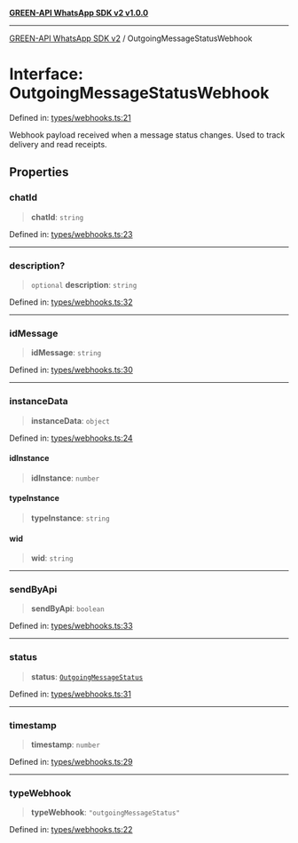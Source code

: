 [**GREEN-API WhatsApp SDK v2 v1.0.0**](../README.md)

***

[GREEN-API WhatsApp SDK v2](../globals.md) / OutgoingMessageStatusWebhook

# Interface: OutgoingMessageStatusWebhook

Defined in: [types/webhooks.ts:21](https://github.com/green-api/whatsapp-api-client-js-v2/blob/6c31521abaa4e85365f3538298181cae99417bce/src/types/webhooks.ts#L21)

Webhook payload received when a message status changes.
Used to track delivery and read receipts.

## Properties

### chatId

> **chatId**: `string`

Defined in: [types/webhooks.ts:23](https://github.com/green-api/whatsapp-api-client-js-v2/blob/6c31521abaa4e85365f3538298181cae99417bce/src/types/webhooks.ts#L23)

***

### description?

> `optional` **description**: `string`

Defined in: [types/webhooks.ts:32](https://github.com/green-api/whatsapp-api-client-js-v2/blob/6c31521abaa4e85365f3538298181cae99417bce/src/types/webhooks.ts#L32)

***

### idMessage

> **idMessage**: `string`

Defined in: [types/webhooks.ts:30](https://github.com/green-api/whatsapp-api-client-js-v2/blob/6c31521abaa4e85365f3538298181cae99417bce/src/types/webhooks.ts#L30)

***

### instanceData

> **instanceData**: `object`

Defined in: [types/webhooks.ts:24](https://github.com/green-api/whatsapp-api-client-js-v2/blob/6c31521abaa4e85365f3538298181cae99417bce/src/types/webhooks.ts#L24)

#### idInstance

> **idInstance**: `number`

#### typeInstance

> **typeInstance**: `string`

#### wid

> **wid**: `string`

***

### sendByApi

> **sendByApi**: `boolean`

Defined in: [types/webhooks.ts:33](https://github.com/green-api/whatsapp-api-client-js-v2/blob/6c31521abaa4e85365f3538298181cae99417bce/src/types/webhooks.ts#L33)

***

### status

> **status**: [`OutgoingMessageStatus`](../type-aliases/OutgoingMessageStatus.md)

Defined in: [types/webhooks.ts:31](https://github.com/green-api/whatsapp-api-client-js-v2/blob/6c31521abaa4e85365f3538298181cae99417bce/src/types/webhooks.ts#L31)

***

### timestamp

> **timestamp**: `number`

Defined in: [types/webhooks.ts:29](https://github.com/green-api/whatsapp-api-client-js-v2/blob/6c31521abaa4e85365f3538298181cae99417bce/src/types/webhooks.ts#L29)

***

### typeWebhook

> **typeWebhook**: `"outgoingMessageStatus"`

Defined in: [types/webhooks.ts:22](https://github.com/green-api/whatsapp-api-client-js-v2/blob/6c31521abaa4e85365f3538298181cae99417bce/src/types/webhooks.ts#L22)
